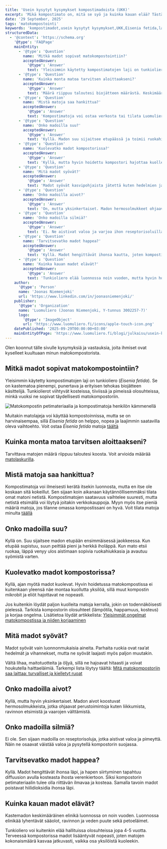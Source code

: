 ```yaml
---
title: 'Usein kysytyt kysymykset kompostimadoista (UKK)'
excerpt: 'Mikä kompostimato on, mitä se syö ja kuinka kauan elää? Tästä löydät vastaukset madon elämästä, hoidosta ja hankinnasta.'
date: '29 September, 2025'
tags: 'matokompostointi'
keywords: 'kompostimadot,usein kysytyt kysymykset,UKK,Eisenia fetida,lajikkeet,ravinto,elinikä,lisääntyminen,aistit,hoito,ruokinta,hapen tarve,elinolot,madon anatomia,aloittelija,matokompostointi,kotikompostointi,tietopaketti,harrastus,ympäristöhyödyt,vinkit'
structuredData:
  - '@context': 'https://schema.org'
    '@type': 'FAQPage'
    mainEntity:
      - '@type': 'Question'
        name: 'Mitkä madot sopivat matokompostointiin?'
        acceptedAnswer:
          '@type': 'Answer'
          text: 'Yleisimmin käytetty kompostimatojen laji on tunkioliero (Eisenia fetida), joka on pienempi ja tehokkaampi kuin tavallinen kastemato. Se viihtyy kosteissa ja pimeissä olosuhteissa ja on siksi ihanteellinen matokompostointiin.'
      - '@type': 'Question'
        name: 'Kuinka monta matoa tarvitsen aloittaakseni?'
        acceptedAnswer:
          '@type': 'Answer'
          text: 'Määrä riippuu taloutesi biojätteen määrästä. Keskimäärin 100–200 matoa riittää pienen kotitalouden kompostoriin. Tarkemman arvion voi laskea Luomulieron matolaskurilla.'
      - '@type': 'Question'
        name: 'Mistä matoja saa hankittua?'
        acceptedAnswer:
          '@type': 'Answer'
          text: 'Kompostimatoja voi ostaa verkosta tai tilata Luomulierolta. Tunkiolieroja ei yleensä löydy luonnosta helposti, joten valmiin erän tilaaminen on helpoin tapa aloittaa.'
      - '@type': 'Question'
        name: 'Onko madoilla suu?'
        acceptedAnswer:
          '@type': 'Answer'
          text: 'Kyllä. Madon suu sijaitsee etupäässä ja toimii ruokahiukkasten aistimiseen ja nielemiseen. Suuta peittää pieni iholäppä, joka avautuu syödessä.'
      - '@type': 'Question'
        name: 'Kuolevatko madot kompostorissa?'
        acceptedAnswer:
          '@type': 'Answer'
          text: 'Kyllä, mutta hyvin hoidettu kompostori hajottaa kuolleet yksilöt nopeasti. Jos löydät paljon kuolleita matoja, tarkista lämpötila, kosteus ja happamuus.'
      - '@type': 'Question'
        name: 'Mitä madot syövät?'
        acceptedAnswer:
          '@type': 'Answer'
          text: 'Madot syövät kasvipohjaista jätettä kuten hedelmien ja vihannesten kuoria, kahvinporoja ja teepusseja. Liha, maitotuotteet ja öljyt on syytä välttää.'
      - '@type': 'Question'
        name: 'Onko madoilla aivot?'
        acceptedAnswer:
          '@type': 'Answer'
          text: 'On, mutta yksinkertaiset. Madon hermosolmukkeet ohjaavat liikettä, ravinnon etsimistä ja vaarojen väistämistä.'
      - '@type': 'Question'
        name: 'Onko madoilla silmiä?'
        acceptedAnswer:
          '@type': 'Answer'
          text: 'Ei. Ne aistivat valoa ja varjoa ihon reseptorisoluilla ja pysyttelevät pimeässä valoa vältellen.'
      - '@type': 'Question'
        name: 'Tarvitsevatko madot happea?'
        acceptedAnswer:
          '@type': 'Answer'
          text: 'Kyllä. Madot hengittävät ihonsa kautta, joten kompostin tulee olla ilmava ja kostea, jotta happi pääsee kiertämään.'
      - '@type': 'Question'
        name: 'Kuinka kauan madot elävät?'
        acceptedAnswer:
          '@type': 'Answer'
          text: 'Tunkioliero elää luonnossa noin vuoden, mutta hyvin hoidettuna jopa 4–5 vuotta. Populaatio uusiutuu jatkuvasti lisääntymisen ansiosta.'
    author:
      '@type': 'Person'
      name: 'Joonas Niemenjoki'
      url: 'https://www.linkedin.com/in/joonasniemenjoki/'
    publisher:
      '@type': 'Organization'
      name: 'Luomuliero (Joonas Niemenjoki, Y-tunnus 3002257-7)'
      logo:
        '@type': 'ImageObject'
        url: 'https://www.luomuliero.fi/icons/apple-touch-icon.png'
    datePublished: '2025-09-29T00:00:00+03:00'
    mainEntityOfPage: 'https://www.luomuliero.fi/blogi/julkaisu/usein-kysytyt-kysymykset-kompostimadoista-ukk'
---
```


Olen koonnut tälle sivulle kysymyksiä ja vastauksia, joita ihmiset ovat kyselleet kuultuaan minun matokompostorista.

## Mitkä madot sopivat matokompostointiin?

Yleisimmin käytetty kompostimatojen laji on tunkioliero (_Eisenia fetida_). Se on kastematoa pienempi, punertava ja erityisen tehokas biojätteen käsittelijä. Tunkiolierot viihtyvät kosteissa, tiiviissä ja pimeissä olosuhteissa, minkä vuoksi ne sopivat täydellisesti matokompostoriin.

<picture>
  <source srcset="/images/posts/usein-kysytyt-kysymykset-kompostimadoista-ukk/kompostimadot_kammenella-800.avif 800w, /images/posts/usein-kysytyt-kysymykset-kompostimadoista-ukk/kompostimadot_kammenella-1200.avif 1200w" type="image/avif">
  <source srcset="/images/posts/usein-kysytyt-kysymykset-kompostimadoista-ukk/kompostimadot_kammenella-800.webp 800w, /images/posts/usein-kysytyt-kysymykset-kompostimadoista-ukk/kompostimadot_kammenella-1200.webp 1200w" type="image/webp">
  <img src="/images/posts/usein-kysytyt-kysymykset-kompostimadoista-ukk/kompostimadot_kammenella-800.jpg" srcset="/images/posts/usein-kysytyt-kysymykset-kompostimadoista-ukk/kompostimadot_kammenella-800.jpg 800w, /images/posts/usein-kysytyt-kysymykset-kompostimadoista-ukk/kompostimadot_kammenella-1200.jpg 1200w" alt="Matokompostin petimateriaalia ja kompostimatoja henkilön kämmenellä" sizes="(max-width: 600px) 100vw, 800px" style="max-width:100%;height:auto;" loading="lazy">
</picture>

Muitakin matolajeja voi käyttää kompostoinnissa, mutta se on harvinaisempaa, sillä _Eisenia fetida_ on helppo, nopea ja laajimmin saatavilla oleva vaihtoehto. Voit ostaa _Eisenia fetida_ matoja [täältä](https://www.luomuliero.fi/madot)

## Kuinka monta matoa tarvitsen aloittaakseni?

Tarvittava matojen määrä riippuu taloutesi koosta. Voit arvioida määrää [matolaskurilla](https://www.luomuliero.fi/matolaskuri).

## Mistä matoja saa hankittua?

Kompostimatoja voi ilmeisesti kerätä itsekin luonnosta, mutta en itse ole koskaan sitä kokeillut. Sen sijaan koin aikanaan käytännöllisemmäksi tilata omat matoni netistä. Kompostimatojen saatavuus vaihtelee suuresti, mutta netistä etsimällä voi löytyä joitakin verkkokauppoja. Myyn myös itse pieniä määriä matoja, jos tilanne omassa kompostissani on hyvä. Voit tilata matoja minulta <a href="https://www.luomuliero.fi/madot">täällä</a>

## Onko madoilla suu?

Kyllä on. Suu sijaitsee madon etupään ensimmäisessä jaokkeessa. Kun etupää supistuu, suun peittää pieni ja herkkä iholäppä. Kun mato etsii ruokaa, läppä venyy ulos aistimaan sopivia ruokahiukkasia ja avautuu syömistä varten.

## Kuolevatko madot kompostorissa?

Kyllä, ajan myötä madot kuolevat. Hyvin hoidetussa matokompostissa ei kuitenkaan yleensä näe montaa kuollutta yksilöä, sillä muut kompostin mikrobit ja eliöt hajottavat ne nopeasti.

Jos kuitenkin löydät paljon kuolleita matoja kerralla, jokin on todennäköisesti pielessä. Tarkista kompostorin olosuhteet (lämpötila, happamuus, kosteus) ja korjaa ongelma. Lisätietoa löydät artikkelista: [Yleisimmät ongelmat matokompostissa ja niiden korjaaminen](https://www.luomuliero.fi/blogi/julkaisu/yleisimmat-ongelmat-matokompostissa-korjaaminen)

## Mitä madot syövät?

Madot syövät vain luonnonmukaisia aineita. Parhaita ruokia ovat raa’at hedelmät ja vihannekset, mutta ne syövät laajasti myös paljon muutakin.

Vältä lihaa, maitotuotteita ja öljyä, sillä ne hajoavat hitaasti ja voivat houkutella haittaeläimiä. Tarkempi lista löytyy täältä: [Mitä matokompostoriin saa laittaa: turvalliset ja kielletyt ruoat](https://www.luomuliero.fi/blogi/julkaisu/mita-saa-laittaa-matokompostoriin-turvalliset-ja-kielletyt-ruoat)

## Onko madoilla aivot?

Kyllä, mutta hyvin yksinkertaiset. Madon aivot koostuvat hermosolmukkeista, jotka ohjaavat perustoimintoja kuten liikkumista, ravinnon etsimistä ja vaarojen välttämistä.

## Onko madoilla silmiä?

Ei ole. Sen sijaan madoilla on reseptorisoluja, jotka aistivat valoa ja pimeyttä. Näin ne osaavat väistää valoa ja pysytellä kompostorin suojassa.

## Tarvitsevatko madot happea?

Kyllä. Madot hengittävät ihonsa läpi, ja hapen siirtyminen tapahtuu diffuusion avulla kosteasta ihosta verenkiertoon. Siksi kompostorin petimateriaalin tulee olla riittävän ilmavaa ja kosteaa. Samalla tavoin madot poistavat hiilidioksidia ihonsa läpi.

## Kuinka kauan madot elävät?

Kastemadon keskimääräinen elinikä luonnossa on noin vuoden. Luonnossa elinikää lyhentävät sääolot, ravinnon ja veden puute sekä petoeläimet.

Tunkioliero voi kuitenkin elää hallituissa olosuhteissa jopa 4-5 vuotta. Terveessä kompostorissa madot lisääntyvät nopeasti, joten matojen kokonaismäärä kasvaa jatkuvasti, vaikka osa yksilöistä kuoleekin.
